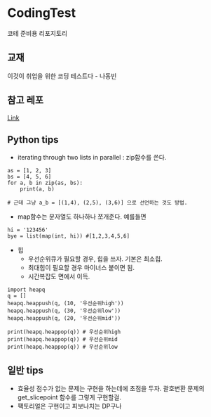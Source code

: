 # CodingTest
코테 준비용 리포지토리

## 교재
이것이 취업을 위한 코딩 테스트다 - 나동빈  

## 참고 레포
[Link](https://github.com/ndb796/python-for-coding-test)

## Python tips
- iterating through two lists in parallel : zip함수를 쓴다.
```
as = [1, 2, 3]
bs = [4, 5, 6]
for a, b in zip(as, bs):
    print(a, b)

# 근데 그냥 a_b = [(1,4), (2,5), (3,6)] 으로 선언하는 것도 방법.
```

- map함수는 문자열도 하나하나 쪼개준다. 예를들면
```
hi = '123456'
bye = list(map(int, hi)) #[1,2,3,4,5,6]
```

- 힙
  - 우선순위큐가 필요할 경우, 힙을 쓰자. 기본은 최소힙.
  - 최대힙이 필요할 경우 마이너스 붙이면 됨.
  - 시간복잡도 면에서 이득.
```
import heapq
q = []
heapq.heappush(q, (10, '우선순위high'))
heapq.heappush(q, (30, '우선순위low'))
heapq.heappush(q, (20, '우선순위mid'))

print(heapq.heappop(q)) # 우선순위high
print(heapq.heappop(q)) # 우선순위mid
print(heapq.heappop(q)) # 우선순위low
```

## 일반 tips
- 효율성 점수가 없는 문제는 구현을 하는데에 초점을 두자. 괄호변환 문제의 get_slicepoint 함수를 그렇게 구현할걸.
- 팩토리얼은 구현이고 피보나치는 DP구나